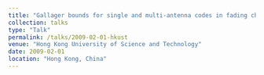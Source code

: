 ```yaml
---
title: "Gallager bounds for single and multi-antenna codes in fading channels"
collection: talks
type: "Talk"
permalink: /talks/2009-02-01-hkust
venue: "Hong Kong University of Science and Technology"
date: 2009-02-01
location: "Hong Kong, China"
---
```


